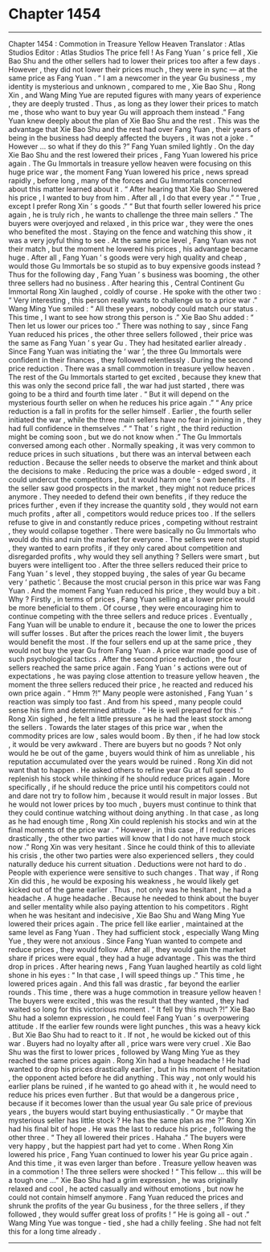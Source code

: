 
# Chapter 1454


---

Chapter 1454 : Commotion in Treasure Yellow Heaven
Translator :
Atlas Studios
Editor :
Atlas Studios
The price fell !
As Fang Yuan ’ s price fell , Xie Bao Shu and the other sellers had to lower their prices too after a few days .
However , they did not lower their prices much , they were in sync — at the same price as Fang Yuan .
“ I am a newcomer in the year Gu business , my identity is mysterious and unknown , compared to me , Xie Bao Shu , Rong Xin , and Wang Ming Yue are reputed figures with many years of experience , they are deeply trusted . Thus , as long as they lower their prices to match me , those who want to buy year Gu will approach them instead .”
Fang Yuan knew deeply about the plan of Xie Bao Shu and the rest .
This was the advantage that Xie Bao Shu and the rest had over Fang Yuan , their years of being in the business had deeply affected the buyers , it was not a joke .
“ However … so what if they do this ?” Fang Yuan smiled lightly .
On the day Xie Bao Shu and the rest lowered their prices , Fang Yuan lowered his price again .
The Gu Immortals in treasure yellow heaven were focusing on this huge price war , the moment Fang Yuan lowered his price , news spread rapidly , before long , many of the forces and Gu Immortals concerned about this matter learned about it .
“ After hearing that Xie Bao Shu lowered his price , I wanted to buy from him . After all , I do that every year .”
“ True , except I prefer Rong Xin ’ s goods .”
“ But that fourth seller lowered his price again , he is truly rich , he wants to challenge the three main sellers .”
The buyers were overjoyed and relaxed , in this price war , they were the ones who benefited the most .
Staying on the fence and watching this show , it was a very joyful thing to see .
At the same price level , Fang Yuan was not their match , but the moment he lowered his prices , his advantage became huge .
After all , Fang Yuan ’ s goods were very high quality and cheap , would those Gu Immortals be so stupid as to buy expensive goods instead ?
Thus for the following day , Fang Yuan ’ s business was booming , the other three sellers had no business .
After hearing this , Central Continent Gu Immortal Rong Xin laughed , coldly of course .
He spoke with the other two : “ Very interesting , this person really wants to challenge us to a price war .”
Wang Ming Yue smiled : “ All these years , nobody could match our status . This time , I want to see how strong this person is .”
Xie Bao Shu added : “ Then let us lower our prices too .”
There was nothing to say , since Fang Yuan reduced his prices , the other three sellers followed , their price was the same as Fang Yuan ’ s year Gu .
They had hesitated earlier already . Since Fang Yuan was initiating the ‘ war ’, the three Gu Immortals were confident in their finances , they followed relentlessly .
During the second price reduction .
There was a small commotion in treasure yellow heaven .
The rest of the Gu Immortals started to get excited , because they knew that this was only the second price fall , the war had just started , there was going to be a third and fourth time later .
“ But it will depend on the mysterious fourth seller on when he reduces his price again .”
“ Any price reduction is a fall in profits for the seller himself . Earlier , the fourth seller initiated the war , while the three main sellers have no fear in joining in , they had full confidence in themselves .”
“ That ’ s right , the third reduction might be coming soon , but we do not know when .”
The Gu Immortals conversed among each other .
Normally speaking , it was very common to reduce prices in such situations , but there was an interval between each reduction .
Because the seller needs to observe the market and think about the decisions to make .
Reducing the price was a double - edged sword , it could undercut the competitors , but it would harm one ’ s own benefits .
If the seller saw good prospects in the market , they might not reduce prices anymore . They needed to defend their own benefits , if they reduce the prices further , even if they increase the quantity sold , they would not earn much profits , after all , competitors would reduce prices too .
If the sellers refuse to give in and constantly reduce prices , competing without restraint , they would collapse together .
There were basically no Gu Immortals who would do this and ruin the market for everyone .
The sellers were not stupid , they wanted to earn profits , if they only cared about competition and disregarded profits , why would they sell anything ?
Sellers were smart , but buyers were intelligent too .
After the three sellers reduced their price to Fang Yuan ’ s level , they stopped buying , the sales of year Gu became very ‘ pathetic ’. Because the most crucial person in this price war was Fang Yuan .
And the moment Fang Yuan reduced his price , they would buy a bit .
Why ?
Firstly , in terms of prices , Fang Yuan selling at a lower price would be more beneficial to them . Of course , they were encouraging him to continue competing with the three sellers and reduce prices . Eventually , Fang Yuan will be unable to endure it , because the one to lower the prices will suffer losses . But after the prices reach the lower limit , the buyers would benefit the most .
If the four sellers end up at the same price , they would not buy the year Gu from Fang Yuan .
A price war made good use of such psychological tactics .
After the second price reduction , the four sellers reached the same price again . Fang Yuan ’ s actions were out of expectations , he was paying close attention to treasure yellow heaven , the moment the three sellers reduced their price , he reacted and reduced his own price again .
“ Hmm ?!” Many people were astonished , Fang Yuan ’ s reaction was simply too fast .
And from his speed , many people could sense his firm and determined attitude .
“ He is well prepared for this .” Rong Xin sighed , he felt a little pressure as he had the least stock among the sellers .
Towards the later stages of this price war , when the commodity prices are low , sales would boom . By then , if he had low stock , it would be very awkward .
There are buyers but no goods ?
Not only would he be out of the game , buyers would think of him as unreliable , his reputation accumulated over the years would be ruined .
Rong Xin did not want that to happen .
He asked others to refine year Gu at full speed to replenish his stock while thinking if he should reduce prices again .
More specifically , if he should reduce the price until his competitors could not and dare not try to follow him , because it would result in major losses .
But he would not lower prices by too much , buyers must continue to think that they could continue watching without doing anything .
In that case , as long as he had enough time , Rong Xin could replenish his stocks and win at the final moments of the price war .
“ However , in this case , if I reduce prices drastically , the other two parties will know that I do not have much stock now .” Rong Xin was very hesitant .
Since he could think of this to alleviate his crisis , the other two parties were also experienced sellers , they could naturally deduce his current situation .
Deductions were not hard to do .
People with experience were sensitive to such changes .
That way , if Rong Xin did this , he would be exposing his weakness , he would likely get kicked out of the game earlier .
Thus , not only was he hesitant , he had a headache .
A huge headache .
Because he needed to think about the buyer and seller mentality while also paying attention to his competitors .
Right when he was hesitant and indecisive , Xie Bao Shu and Wang Ming Yue lowered their prices again .
The price fell like earlier , maintained at the same level as Fang Yuan .
They had sufficient stock , especially Wang Ming Yue , they were not anxious . Since Fang Yuan wanted to compete and reduce prices , they would follow . After all , they would gain the market share if prices were equal , they had a huge advantage .
This was the third drop in prices .
After hearing news , Fang Yuan laughed heartily as cold light shone in his eyes : “ In that case , I will speed things up .”
This time , he lowered prices again . And this fall was drastic , far beyond the earlier rounds .
This time , there was a huge commotion in treasure yellow heaven !
The buyers were excited , this was the result that they wanted , they had waited so long for this victorious moment .
“ It fell by this much ?!” Xie Bao Shu had a solemn expression , he could feel Fang Yuan ’ s overpowering attitude . If the earlier few rounds were light punches , this was a heavy kick .
But Xie Bao Shu had to react to it .
If not , he would be kicked out of this war .
Buyers had no loyalty after all , price wars were very cruel .
Xie Bao Shu was the first to lower prices , followed by Wang Ming Yue as they reached the same prices again .
Rong Xin had a huge headache !
He had wanted to drop his prices drastically earlier , but in his moment of hesitation , the opponent acted before he did anything .
This way , not only would his earlier plans be ruined , if he wanted to go ahead with it , he would need to reduce his prices even further .
But that would be a dangerous price , because if it becomes lower than the usual year Gu sale price of previous years , the buyers would start buying enthusiastically .
“ Or maybe that mysterious seller has little stock ? He has the same plan as me ?” Rong Xin had his final bit of hope .
He was the last to reduce his price , following the other three .
“ They all lowered their prices . Hahaha .” The buyers were very happy , but the happiest part had yet to come .
When Rong Xin lowered his price , Fang Yuan continued to lower his year Gu price again .
And this time , it was even larger than before .
Treasure yellow heaven was in a commotion !
The three sellers were shocked !
“ This fellow … this will be a tough one …” Xie Bao Shu had a grim expression , he was originally relaxed and cool , he acted casually and without emotions , but now he could not contain himself anymore .
Fang Yuan reduced the prices and shrunk the profits of the year Gu business , for the three sellers , if they followed , they would suffer great loss of profits !
“ He is going all - out .” Wang Ming Yue was tongue - tied , she had a chilly feeling .
She had not felt this for a long time already .

---

